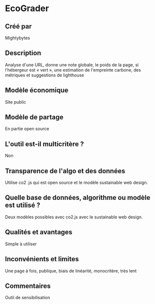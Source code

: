 # EcoGrader

## Créé par

Mightybytes

## Description

Analyse d'une URL, donne une note globale, le poids de la page, si l'hébergeur est « vert », une estimation de l'empreinte carbone, 
des métriques et suggestions de lighthouse

## Modèle économique

Site public

## Modèle de partage

En partie open source

## L'outil est-il multicritère ?

Non

## Transparence de l'algo et des données

Utilise co2 .js qui est open source et le modèle sustainable web design.

## Quelle base de données, algorithme ou modèle est utilisé ?

Deux modèles possibles avec co2.js avec le sustainable web design.

## Qualités et avantages

Simple à utiliser 

## Inconvénients et limites

Une page à fois, publique, biais de linéarité, monocritère, très lent

## Commentaires

Outil de sensibilisation 

